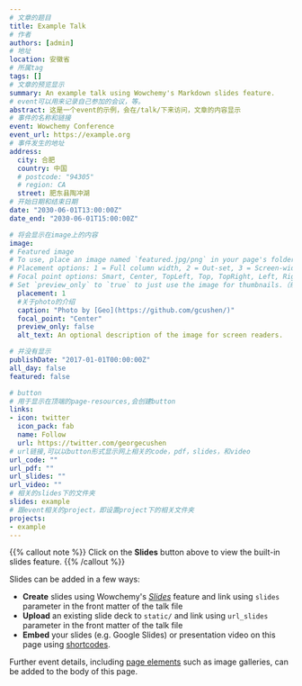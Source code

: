 ```yaml
---
# 文章的题目
title: Example Talk
# 作者
authors: [admin]
# 地址
location: 安徽省
# 所属tag
tags: []
# 文章的预览显示
summary: An example talk using Wowchemy's Markdown slides feature.
# event可以用来记录自己参加的会议，等。
abstract: 这是一个event的示例，会在/talk/下来访问，文章的内容显示
# 事件的名称和链接
event: Wowchemy Conference
event_url: https://example.org
# 事件发生的地址
address:
  city: 合肥
  country: 中国
  # postcode: "94305"
  # region: CA
  street: 肥东县陶冲湖
# 开始日期和结束日期
date: "2030-06-01T13:00:00Z"
date_end: "2030-06-01T15:00:00Z"

# 将会显示在image上的内容
image:
# Featured image
# To use, place an image named `featured.jpg/png` in your page's folder.
# Placement options: 1 = Full column width, 2 = Out-set, 3 = Screen-width
# Focal point options: Smart, Center, TopLeft, Top, TopRight, Left, Right, BottomLeft, Bottom, BottomRight
# Set `preview_only` to `true` to just use the image for thumbnails.（缩略图，仅在预览界面可以看到，文章中看不到
  placement: 1
  #关于photo的介绍
  caption: "Photo by [Geo](https://github.com/gcushen/)"
  focal_point: "Center"
  preview_only: false
  alt_text: An optional description of the image for screen readers.

# 并没有显示
publishDate: "2017-01-01T00:00:00Z"
all_day: false
featured: false

# button
# 用于显示在顶端的page-resources,会创建button
links:
- icon: twitter
  icon_pack: fab
  name: Follow
  url: https://twitter.com/georgecushen
# url链接,可以以button形式显示网上相关的code，pdf，slides，和video
url_code: ""
url_pdf: ""
url_slides: ""
url_video: ""
# 相关的slides下的文件夹
slides: example
# 跟event相关的project，即设置project下的相关文件夹
projects:
- example
---
```


{{% callout note %}}
Click on the **Slides** button above to view the built-in slides feature.
{{% /callout %}}

Slides can be added in a few ways:

- **Create** slides using Wowchemy's [_Slides_](https://wowchemy.com/docs/managing-content/#create-slides) feature and link using `slides` parameter in the front matter of the talk file
- **Upload** an existing slide deck to `static/` and link using `url_slides` parameter in the front matter of the talk file
- **Embed** your slides (e.g. Google Slides) or presentation video on this page using [shortcodes](https://wowchemy.com/docs/writing-markdown-latex/).

Further event details, including [page elements](https://wowchemy.com/docs/writing-markdown-latex/) such as image galleries, can be added to the body of this page.
